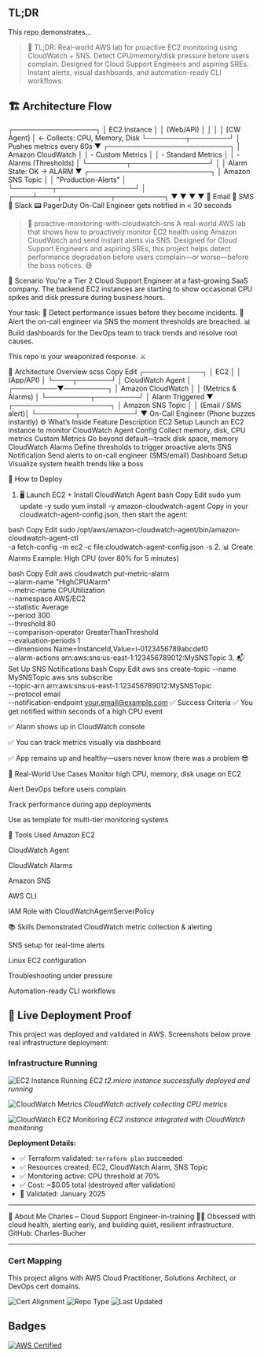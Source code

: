 ## TL;DR
This repo demonstrates...

> 🚨 TL;DR: Real-world AWS lab for proactive EC2 monitoring using CloudWatch + SNS. Detect CPU/memory/disk pressure before users complain. Designed for Cloud Support Engineers and aspiring SREs. Instant alerts, visual dashboards, and automation-ready CLI workflows.

## 🏗️ Architecture Flow
┌─────────────────┐ │   EC2 Instance  │ │   (Web/API)     │ │                 │ │  [CW Agent]     │ ← Collects: CPU, Memory, Disk └────────┬────────┘ │ Pushes metrics every 60s ▼ ┌─────────────────────────┐ │  Amazon CloudWatch      │ │  - Custom Metrics       │ │  - Standard Metrics     │ │  - Alarms (Thresholds)  │ └────────┬────────────────┘ │ │ Alarm State: OK → ALARM ▼ ┌─────────────────────────┐ │  Amazon SNS Topic       │ │  "Production-Alerts"    │ └────────┬────────────────┘ │ ┌────┴────┬──────────┬──────────┐ ▼         ▼          ▼          ▼ 📧 Email  📱 SMS   💬 Slack  📟 PagerDuty
On-Call Engineer gets notified in < 30 seconds
> 🚨 proactive-monitoring-with-cloudwatch-sns
A real-world AWS lab that shows how to proactively monitor EC2 health using Amazon CloudWatch and send instant alerts via SNS. Designed for Cloud Support Engineers and aspiring SREs, this project helps detect performance degradation before users complain—or worse—before the boss notices. 😅

📘 Scenario
You're a Tier 2 Cloud Support Engineer at a fast-growing SaaS company.
The backend EC2 instances are starting to show occasional CPU spikes and disk pressure during business hours.

Your task:
🛑 Detect performance issues before they become incidents.
🔔 Alert the on-call engineer via SNS the moment thresholds are breached.
📊 Build dashboards for the DevOps team to track trends and resolve root causes.

This repo is your weaponized response. ⚔️

🧱 Architecture Overview
scss
Copy
Edit
             ┌────────────┐
             │   EC2      │
             │ (App/API)  │
             └────┬───────┘
                  │
           CloudWatch Agent
                  │
        ┌─────────▼─────────┐
        │   Amazon CloudWatch │
        │  (Metrics & Alarms) │
        └─────────┬─────────┘
                  │ Alarm Triggered
                  ▼
         ┌────────────────────┐
         │ Amazon SNS Topic   │
         │ (Email / SMS alert)│
         └────────┬───────────┘
                  ▼
           On-Call Engineer
         (Phone buzzes instantly)
⚙️ What’s Inside
Feature	Description
EC2 Setup	Launch an EC2 instance to monitor
CloudWatch Agent Config	Collect memory, disk, CPU metrics
Custom Metrics	Go beyond default—track disk space, memory
CloudWatch Alarms	Define thresholds to trigger proactive alerts
SNS Notification	Send alerts to on-call engineer (SMS/email)
Dashboard Setup	Visualize system health trends like a boss

🚀 How to Deploy
1. 🖥️ Launch EC2 + Install CloudWatch Agent
bash
Copy
Edit
sudo yum update -y
sudo yum install -y amazon-cloudwatch-agent
Copy in your cloudwatch-agent-config.json, then start the agent:

bash
Copy
Edit
sudo /opt/aws/amazon-cloudwatch-agent/bin/amazon-cloudwatch-agent-ctl \
 -a fetch-config -m ec2 -c file:cloudwatch-agent-config.json -s
2. 📊 Create Alarms
Example: High CPU (over 80% for 5 minutes)

bash
Copy
Edit
aws cloudwatch put-metric-alarm \
 --alarm-name "HighCPUAlarm" \
 --metric-name CPUUtilization \
 --namespace AWS/EC2 \
 --statistic Average \
 --period 300 \
 --threshold 80 \
 --comparison-operator GreaterThanThreshold \
 --evaluation-periods 1 \
 --dimensions Name=InstanceId,Value=i-0123456789abcdef0 \
 --alarm-actions arn:aws:sns:us-east-1:123456789012:MySNSTopic
3. 📬 Set Up SNS Notifications
bash
Copy
Edit
aws sns create-topic --name MySNSTopic
aws sns subscribe \
 --topic-arn arn:aws:sns:us-east-1:123456789012:MySNSTopic \
 --protocol email \
 --notification-endpoint your.email@example.com
✅ Success Criteria
✅ You get notified within seconds of a high CPU event

✅ Alarm shows up in CloudWatch console

✅ You can track metrics visually via dashboard

✅ App remains up and healthy—users never know there was a problem 😎

🧠 Real-World Use Cases
Monitor high CPU, memory, disk usage on EC2

Alert DevOps before users complain

Track performance during app deployments

Use as template for multi-tier monitoring systems

🧰 Tools Used
Amazon EC2

CloudWatch Agent

CloudWatch Alarms

Amazon SNS

AWS CLI

IAM Role with CloudWatchAgentServerPolicy

📚 Skills Demonstrated
CloudWatch metric collection & alerting

SNS setup for real-time alerts

Linux EC2 configuration

Troubleshooting under pressure

Automation-ready CLI workflows

## 📸 Live Deployment Proof

This project was deployed and validated in AWS. Screenshots below prove real infrastructure deployment:

### Infrastructure Running
![EC2 Instance Running](screenshots/ec2-running.png)
*EC2 t2.micro instance successfully deployed and running*

![CloudWatch Metrics](screenshots/cloudwatch-running.png)
*CloudWatch actively collecting CPU metrics*

![CloudWatch EC2 Monitoring](screenshots/cloudwatch-ec2.png)
*EC2 instance integrated with CloudWatch monitoring*

**Deployment Details:**
- ✅ Terraform validated: `terraform plan` succeeded
- ✅ Resources created: EC2, CloudWatch Alarm, SNS Topic
- ✅ Monitoring active: CPU threshold at 70%
- ✅ Cost: ~$0.05 total (destroyed after validation)
- 📅 Validated: January 2025

---



💼 About Me
Charles – Cloud Support Engineer-in-training 🧑‍💻
Obsessed with cloud health, alerting early, and building quiet, resilient infrastructure.
GitHub: Charles-Bucher

---


### Cert Mapping
This project aligns with AWS Cloud Practitioner, Solutions Architect, or DevOps cert domains.

<!-- Badges -->
![Cert Alignment](https://img.shields.io/badge/cert-AWS-blue)
![Repo Type](https://img.shields.io/badge/type-Infrastructure-green)
![Last Updated](https://img.shields.io/badge/updated-2025--09--30-orange)


## Badges
[![AWS Certified](https://img.shields.io/badge/AWS-Certified-blue)](https://aws.amazon.com/certification/)
